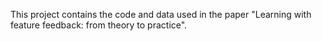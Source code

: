 This project contains the code and data used in the paper "Learning with feature feedback: from theory to practice". 
